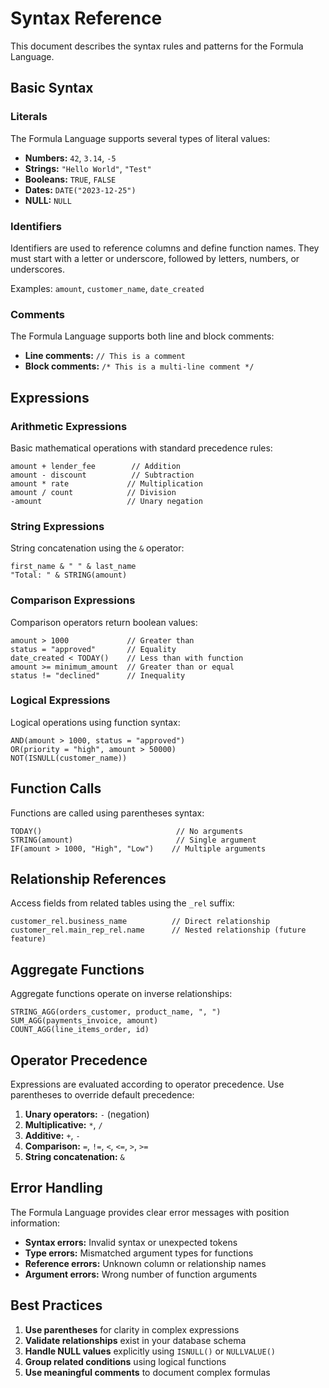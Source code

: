 # Syntax Reference

This document describes the syntax rules and patterns for the Formula Language.

## Basic Syntax

### Literals

The Formula Language supports several types of literal values:

- **Numbers:** `42`, `3.14`, `-5`
- **Strings:** `"Hello World"`, `"Test"`
- **Booleans:** `TRUE`, `FALSE`
- **Dates:** `DATE("2023-12-25")`
- **NULL:** `NULL`

### Identifiers

Identifiers are used to reference columns and define function names. They must start with a letter or underscore, followed by letters, numbers, or underscores.

Examples: `amount`, `customer_name`, `date_created`

### Comments

The Formula Language supports both line and block comments:

- **Line comments:** `// This is a comment`
- **Block comments:** `/* This is a multi-line comment */`

## Expressions

### Arithmetic Expressions

Basic mathematical operations with standard precedence rules:

```
amount + lender_fee        // Addition
amount - discount          // Subtraction  
amount * rate             // Multiplication
amount / count            // Division
-amount                   // Unary negation
```

### String Expressions

String concatenation using the `&` operator:

```
first_name & " " & last_name
"Total: " & STRING(amount)
```

### Comparison Expressions

Comparison operators return boolean values:

```
amount > 1000             // Greater than
status = "approved"       // Equality
date_created < TODAY()    // Less than with function
amount >= minimum_amount  // Greater than or equal
status != "declined"      // Inequality
```

### Logical Expressions

Logical operations using function syntax:

```
AND(amount > 1000, status = "approved")
OR(priority = "high", amount > 50000)
NOT(ISNULL(customer_name))
```

## Function Calls

Functions are called using parentheses syntax:

```
TODAY()                              // No arguments
STRING(amount)                       // Single argument
IF(amount > 1000, "High", "Low")    // Multiple arguments
```

## Relationship References

Access fields from related tables using the `_rel` suffix:

```
customer_rel.business_name          // Direct relationship
customer_rel.main_rep_rel.name      // Nested relationship (future feature)
```

## Aggregate Functions

Aggregate functions operate on inverse relationships:

```
STRING_AGG(orders_customer, product_name, ", ")
SUM_AGG(payments_invoice, amount)
COUNT_AGG(line_items_order, id)
```

## Operator Precedence

Expressions are evaluated according to operator precedence. Use parentheses to override default precedence:

1. **Unary operators:** `-` (negation)
2. **Multiplicative:** `*`, `/`
3. **Additive:** `+`, `-`
4. **Comparison:** `=`, `!=`, `<`, `<=`, `>`, `>=`
5. **String concatenation:** `&`

## Error Handling

The Formula Language provides clear error messages with position information:

- **Syntax errors:** Invalid syntax or unexpected tokens
- **Type errors:** Mismatched argument types for functions
- **Reference errors:** Unknown column or relationship names
- **Argument errors:** Wrong number of function arguments

## Best Practices

1. **Use parentheses** for clarity in complex expressions
2. **Validate relationships** exist in your database schema
3. **Handle NULL values** explicitly using `ISNULL()` or `NULLVALUE()`
4. **Group related conditions** using logical functions
5. **Use meaningful comments** to document complex formulas
